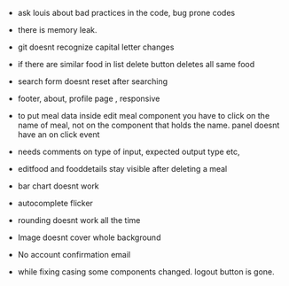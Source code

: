 -   ask louis about bad practices in the code, bug prone codes
-   there is memory leak.
-   git doesnt recognize capital letter changes

-   if there are similar food in list delete button deletes all same food

-   search form doesnt reset after searching

-   footer, about, profile page , responsive

-   to put meal data inside edit meal component you have to click on the name of meal, not on the component that holds the name. panel doesnt have an on click event

-   needs comments on type of input, expected output type etc,

-   editfood and fooddetails stay visible after deleting a meal

-   bar chart doesnt work

-   autocomplete flicker

-   rounding doesnt work all the time

-   Image doesnt cover whole background

-   No account confirmation email

-   while fixing casing some components changed. logout button is gone.
